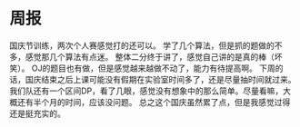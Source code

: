 # 周报
国庆节训练，两次个人赛感觉打的还可以。
学了几个算法，但是抓的题做的不多，感觉那几个算法有点迷。
整体二分终于讲了，感觉自己讲的是真的棒（坏笑）。
OJ的题目也有做，但是感觉越来越做不动了，能力有待提高啊。
下周的话，国庆结束之后上课可能没有假期在实验室时间多了，还是尽量抽时间就过来。
我们队还有一个区间DP，看了几眼，感觉没有想象中的那么简单。尽量看嘛，大概还有半个月的时间，应该没问题。
总之这个国庆虽然累了点，但是我感觉过得还是挺充实的。
